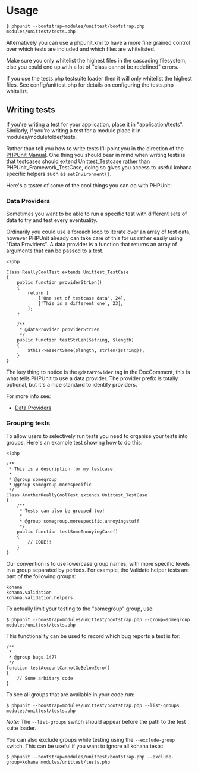 # Usage

    $ phpunit --bootstrap=modules/unittest/bootstrap.php modules/unittest/tests.php

Alternatively you can use a phpunit.xml to have a more fine grained control over which tests are included and which files are whitelisted.

Make sure you only whitelist the highest files in the cascading filesystem, else you could end up with a lot of "class cannot be redefined" errors.

If you use the tests.php testsuite loader then it will only whitelist the highest files. See config/unittest.php for details on configuring the tests.php whitelist.

## Writing tests

If you're writing a test for your application, place it in "application/tests". Similarly, if you're writing a test for a module place it in modules/modulefolder/tests.

Rather than tell you how to write tests I'll point you in the direction of the [PHPUnit Manual](http://www.phpunit.de/manual/5.7/en/index.html). One thing you should bear in mind when writing tests is that testcases should extend Unittest_Testcase rather than PHPUnit_Framework_TestCase, doing so gives you access to useful kohana specific helpers such as `setEnvironment()`.

Here's a taster of some of the cool things you can do with PHPUnit:

### Data Providers

Sometimes you want to be able to run a specific test with different sets of data to try and test every eventuality.

Ordinarily you could use a foreach loop to iterate over an array of test data, however PHPUnit already can take care of this for us rather easily using "Data Providers". A data provider is a function that returns an array of arguments that can be passed to a test.

    <?php

    Class ReallyCoolTest extends Unittest_TestCase
    {
        public function providerStrLen()
        {
            return [
                ['One set of testcase data', 24],
                ['This is a different one', 23],
            ];
        }

        /**
         * @dataProvider providerStrLen
         */
        public function testStrLen($string, $length)
        {
            $this->assertSame($length, strlen($string));
        }
    }

The key thing to notice is the `@dataProvider` tag in the DocComment, this is what tells PHPUnit to use a data provider. The provider prefix is totally optional, but it's a nice standard to identify providers.

For more info see:

* [Data Providers](https://phpunit.de/manual/5.7/en/writing-tests-for-phpunit.html#writing-tests-for-phpunit.data-providers)

### Grouping tests

To allow users to selectively run tests you need to organise your tests into groups. Here's an example test showing how to do this:

    <?php

    /**
     * This is a description for my testcase.
     *
     * @group somegroup
     * @group somegroup.morespecific
     */
    Class AnotherReallyCoolTest extends Unittest_TestCase
    {
        /**
         * Tests can also be grouped too!
         *
         * @group somegroup.morespecific.annoyingstuff
         */
        public function testSomeAnnoyingCase()
        {
            // CODE!!
        }
    }

Our convention is to use lowercase group names, with more specific levels in a group separated by periods. For example, the Validate helper tests are part of the following groups:

    kohana
    kohana.validation
    kohana.validation.helpers

To actually limit your testing to the "somegroup" group, use:

    $ phpunit --boostrap=modules/unittest/bootstrap.php --group=somegroup modules/unittest/tests.php

This functionality can be used to record which bug reports a test is for:

    /**
     *
     * @group bugs.1477
     */
    function testAccountCannotGoBelowZero()
    {
        // Some arbitary code
    }

To see all groups that are available in your code run:

    $ phpunit --boostrap=modules/unittest/bootstrap.php --list-groups modules/unittest/tests.php

*Note:* The `--list-groups` switch should appear before the path to the test suite loader.

You can also exclude groups while testing using the `--exclude-group` switch. This can be useful if you want to ignore all kohana tests:

    $ phpunit --bootstrap=modules/unittest/bootstrap.php --exclude-group=kohana modules/unittest/tests.php
